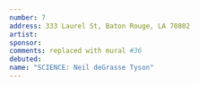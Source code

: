 ```yaml
---
number: 7
address: 333 Laurel St, Baton Rouge, LA 70802
artist:
sponsor:
comments: replaced with mural #36
debuted:
name: "SCIENCE: Neil deGrasse Tyson"
---
```

